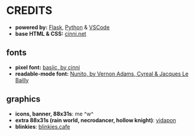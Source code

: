 # CREDITS

* **powered by:** [Flask](https://flask.palletsprojects.com/en/stable/), [Python](https://www.python.org/) & [VSCode](https://code.visualstudio.com/)
* **base HTML & CSS:** [cinni.net](https://cinni.net)

## fonts
* **pixel font:** [basiic, by cinni](https://cinni.net/fonts/basiic.ttf)
* **readable-mode font:** [Nunito, by Vernon Adams, Cyreal & Jacques Le Bailly](https://fonts.google.com/specimen/Nunito)

## graphics
* **icons, banner, 88x31s**: me ^w^
* **extra 88x31s (rain world, necrodancer, hollow knight)**: [vidapon](https://vidapon.net)
* **blinkies**: [blinkies.cafe](https://blinkies.cafe/)